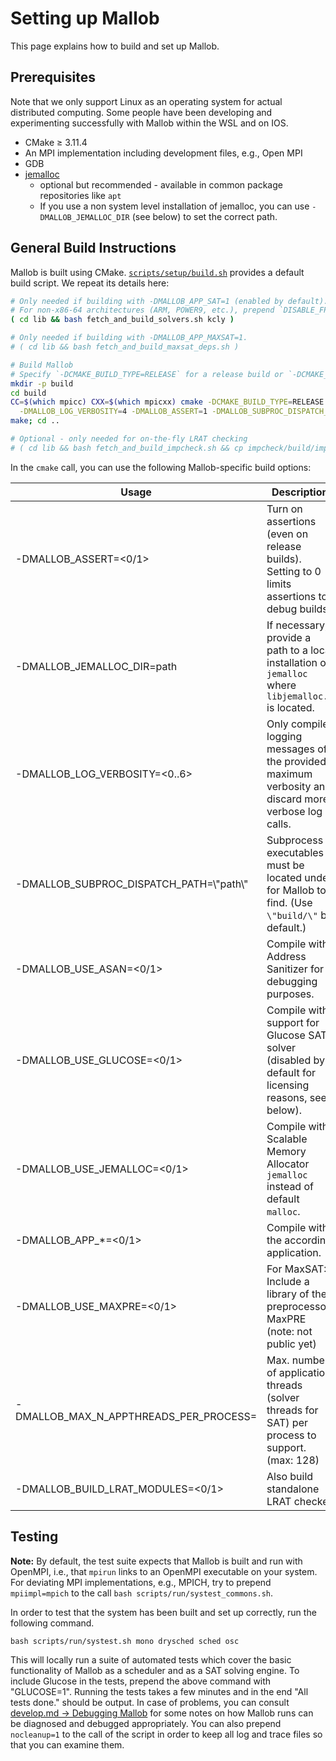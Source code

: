 
# Setting up Mallob

This page explains how to build and set up Mallob.

## Prerequisites

Note that we only support Linux as an operating system for actual distributed computing.
Some people have been developing and experimenting successfully with Mallob within the WSL and on IOS.

* CMake ≥ 3.11.4
* An MPI implementation including development files, e.g., Open MPI
* GDB
* [jemalloc](https://github.com/jemalloc/jemalloc)
    * optional but recommended - available in common package repositories like `apt`
    * If you use a non system level installation of jemalloc, you can use `-DMALLOB_JEMALLOC_DIR` (see below) to set the correct path.

## General Build Instructions

Mallob is built using CMake.
[`scripts/setup/build.sh`](../scripts/setup/build.sh) provides a default build script.
We repeat its details here:

```bash
# Only needed if building with -DMALLOB_APP_SAT=1 (enabled by default).
# For non-x86-64 architectures (ARM, POWER9, etc.), prepend `DISABLE_FPU=1` to "bash".
( cd lib && bash fetch_and_build_solvers.sh kcly )

# Only needed if building with -DMALLOB_APP_MAXSAT=1.
# ( cd lib && bash fetch_and_build_maxsat_deps.sh )

# Build Mallob
# Specify `-DCMAKE_BUILD_TYPE=RELEASE` for a release build or `-DCMAKE_BUILD_TYPE=DEBUG` for a debug build.
mkdir -p build
cd build
CC=$(which mpicc) CXX=$(which mpicxx) cmake -DCMAKE_BUILD_TYPE=RELEASE -DMALLOB_APP_SAT=1 -DMALLOB_USE_JEMALLOC=1 \
  -DMALLOB_LOG_VERBOSITY=4 -DMALLOB_ASSERT=1 -DMALLOB_SUBPROC_DISPATCH_PATH=\"build/\" ..
make; cd ..

# Optional - only needed for on-the-fly LRAT checking
# ( cd lib && bash fetch_and_build_impcheck.sh && cp impcheck/build/impcheck_* ../build/ )
```

In the `cmake` call, you can use the following Mallob-specific build options:

| Usage                                       | Description                                                                                                |
| ------------------------------------------- | ---------------------------------------------------------------------------------------------------------- |
| -DMALLOB_ASSERT=<0/1>                       | Turn on assertions (even on release builds). Setting to 0 limits assertions to debug builds.               |
| -DMALLOB_JEMALLOC_DIR=path                  | If necessary, provide a path to a local installation of `jemalloc` where `libjemalloc.*` is located.       |
| -DMALLOB_LOG_VERBOSITY=<0..6>               | Only compile logging messages of the provided maximum verbosity and discard more verbose log calls.        |
| -DMALLOB_SUBPROC_DISPATCH_PATH=\\"path\\"   | Subprocess executables must be located under <path> for Mallob to find. (Use `\"build/\"` by default.)     |
| -DMALLOB_USE_ASAN=<0/1>                     | Compile with Address Sanitizer for debugging purposes.                                                     |
| -DMALLOB_USE_GLUCOSE=<0/1>                  | Compile with support for Glucose SAT solver (disabled by default for licensing reasons, see below).        |
| -DMALLOB_USE_JEMALLOC=<0/1>                 | Compile with Scalable Memory Allocator `jemalloc` instead of default `malloc`.                             |
| -DMALLOB_APP_*=<0/1>                        | Compile with the according application.                                                                    |
| -DMALLOB_USE_MAXPRE=<0/1>                   | For MaxSAT: Include a library of the preprocessor MaxPRE (note: not public yet)                            |
| -DMALLOB_MAX_N_APPTHREADS_PER_PROCESS=<N>   | Max. number of application threads (solver threads for SAT) per process to support. (max: 128)             |
| -DMALLOB_BUILD_LRAT_MODULES=<0/1>           | Also build standalone LRAT checker                                                                         |

## Testing

**Note:** By default, the test suite expects that Mallob is built and run with OpenMPI, i.e., that `mpirun` links to an OpenMPI executable on your system. For deviating MPI implementations, e.g., MPICH, try to prepend `mpiimpl=mpich` to the call `bash scripts/run/systest_commons.sh`.

In order to test that the system has been built and set up correctly, run the following command.
```
bash scripts/run/systest.sh mono drysched sched osc
```
This will locally run a suite of automated tests which cover the basic functionality of Mallob as a scheduler and as a SAT solving engine. 
To include Glucose in the tests, prepend the above command with "GLUCOSE=1".
Running the tests takes a few minutes and in the end "All tests done." should be output.
In case of problems, you can consult [develop.md -> Debugging Mallob](develop.md#debugging-mallob) for some notes on how Mallob runs can be diagnosed and debugged appropriately.
You can also prepend `nocleanup=1` to the call of the script in order to keep all log and trace files so that you can examine them.
